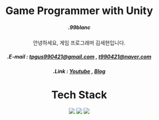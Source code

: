 <div align="center">
  
# Game Programmer with Unity 
##### .99blanc

안녕하세요, 게임 프로그래머 김세현입니다.

##### .E-mail : tpgus990421@gmail.com , t990421@naver.com

##### .Link : [Youtube](https://youtube.com/@99blanc) , [Blog](https://velog.io/@t990421)

# Tech Stack

<img src="https://img.shields.io/badge/Unity-a9a9a9?style=for-the-badge&logo=Unity&logoColor=000000"> <img src="https://img.shields.io/badge/CSharp-fff0f5?style=for-the-badge&logo=CSharp&logoColor=da70d6"> <img src="https://img.shields.io/badge/SQL-fddcba?style=for-the-badge&logo=MySQL&logoColor=black">

</div>
